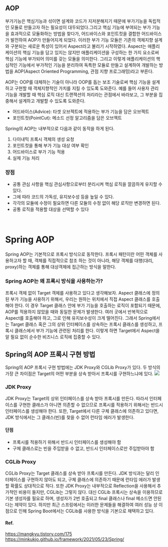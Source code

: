 ## AOP
부가기능은 핵심기능과 섞이면 설계와 코드가 지저분해지기 때문에 부가기능을 독립적인 모듈로 만들고자 하는 필요성이 대두되었다.그리고 핵심 기능에 부여되는 부가 기능을 효과적으로 모듈화하는 방법을 찾다가, 어드바이스와 포인트컷을 결합한 어드바이스가 발전하여 AOP가 만들어지게 되었다. 이러한 부가 기능 모듈은 기존의 객체지향 설계와 구분되는 새로운 특성이 있어서 Aspect라고 불리기 시작하였다. Aspect는 애플리케이션의 핵심 기능을 담고 있지는 않지만 애플리케이션을 구성하는 한 가지 요소로써 핵심 기능에 부가되어 의미를 갖는 모듈을 의미한다. 그리고 이렇게 애플리케이션의 핵심적인 기능에서 부가적인 기능을 분리하여 독특한 모듈로 만들고 설계하여 개발하는 방법을 AOP(Aspect Oriented Programming, 관점 지향 프로그래밍)라고 부른다.

AOP는 OOP를 대체하는 기술이 아니라 OOP를 돕는 보조 기술로써 핵심 기능을 설계하고 구현할 때 객체지향적인 가치를 지킬 수 있도록 도와준다. 예를 들어 사용자 관리 기능을 개발할 때 핵심 로직 대신 트랜잭션의 처리라는 관점에서 바라보고, 그 부분을 집중해서 설계하고 개발할 수 있도록 도와준다.
- 어드바이스(Advice): 타겟 오브젝트에 적용하는 부가 기능을 담은 오브젝트
- 포인트컷(PointCut): 메소드 선정 알고리즘을 담은 오브젝트
 
Spring의 AOP는 내부적으로 다음과 같이 동작을 하게 된다.
1. 다이내믹 프록시 객체의 생성 요청
2. 포인트컷을 통해 부가 기능 대상 여부 확인
3. 어드바이스로 부가 기능 적용
4. 실제 기능 처리

### 장점
- 공통 관심 사항을 핵심 관심사항으로부터 분리시켜 핵심 로직을 깔끔하게 유지할 수 있다.
- 그에 따라 코드의 가독성, 유지보수성 등을 높일 수 있다.
- 각각의 모듈에 수정이 필요하면 다른 모듈의 수정 없이 해당 로직만 변경하면 된다.
- 공통 로직을 적용할 대상을 선택할 수 있다
<br>

# Spring AOP
Spring AOP는 기본적으로 프록시 방식으로 동작한다. 프록시 패턴이란 어떤 객체를 사용하고자 할 때, 객체를 직접적으로 참조 하는 것이 아니라, 해당 객체를 대행(대리, proxy)하는 객체를 통해 대상객체에 접근하는 방식을 말한다.

### Spring AOP는 왜 프록시 방식을 사용하는가?
프록시 객체 없이 Target 객체를 사용하고 있다고 생각해보자. Aspect 클래스에 정의된 부가 기능을 사용하기 위해서, 우리는 원하는 위치에서 직접 Aspect 클래스를 호출해야 한다. 이 경우 Target 클래스 안에 부가 기능을 호출하는 로직이 포함되기 때문에, AOP를 적용하지 않았을 때와 동일한 문제가 발생한다. 여러 곳에서 반복적으로 Aspect를 호출해야 하고, 그로 인해 유지보수성이 크게 떨어진다.
그래서 Spring에서는 Target 클래스 혹은 그의 상위 인터페이스를 상속하는 프록시 클래스를 생성하고, 프록시 클래스에서 부가 기능에 관련된 처리를 한다. 이렇게 하면 Target에서 Aspect을 알 필요 없이 순수한 비즈니스 로직에 집중할 수 있다.



## Spring의 AOP 프록시 구현 방법
Spring의 AOP 프록시 구현 방법에는 JDK Proxy와 CGLib Proxy가 있다. 두 방식의 가장 큰 차이점은 Target의 어떤 부분을 상속 받아서 프록시를 구현하느냐에 있다.
![](https://velog.velcdn.com/images/minwest/post/51159f9a-bac4-4987-9562-f4a6687ba4af/image.png)

### JDK Proxy
JDK Proxy는 Target의 상위 인터페이스를 상속 받아 프록시를 만든다. 따라서 인터페이스를 구현한 클래스가 아니면 의존할 수 없으므로 프록시를 적용하기 위해서는 반드시 인터페이스를 생성해야 한다. 또한, Target에서 다른 구체 클래스에 의존하고 있다면, JDK 방식에서는 그 클래스(빈)를 찾을 수 없어 런타임 에러가 발생한다.
#### 단점
- 프록시를 적용하기 위해서 반드시 인터페이스를 생성해야 함
- 구체 클래스로는 빈을 주입받을 수 없고, 반드시 인터페이스로만 주입받아야 함

### CGLib Proxy
CGLib Proxy는 Target 클래스를 상속 받아 프록시를 만든다. JDK 방식과는 달리 인터페이스를 구현하지 않아도 되고, 구체 클래스에 의존하기 때문에 런타임 에러가 발생할 확률도 상대적으로 적다. 또한 JDK Proxy는 내부적으로 Reflection을 사용해서 추가적인 비용이 들지만, CGLib는 그렇지 않다. 대신 CGLib 프록시는 상속을 이용하므로 기본 생성자를 필요로 하며, 생성자가 2번 호출되고 final 클래스나 final 메소드면 안된다는 제약이 있다. 하지만 최근 스프링에서는 이러한 문제들을 해결하여 여러 성능 상 이점으로 인해 Spring Boot에서는 CGLib를 사용한 방식을 기본으로 채택하고 있다.
<br>


#### Ref.
https://mangkyu.tistory.com/175
https://minkukjo.github.io/framework/2021/05/23/Spring/
